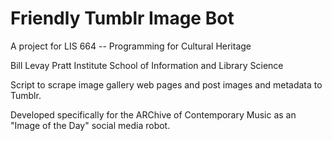 Friendly Tumblr Image Bot
====================
A project for LIS 664 -- Programming for Cultural Heritage

Bill Levay
Pratt Institute School of Information and Library Science

Script to scrape image gallery web pages and post images and metadata to Tumblr.

Developed specifically for the ARChive of Contemporary Music as an "Image of the Day" social media robot.
